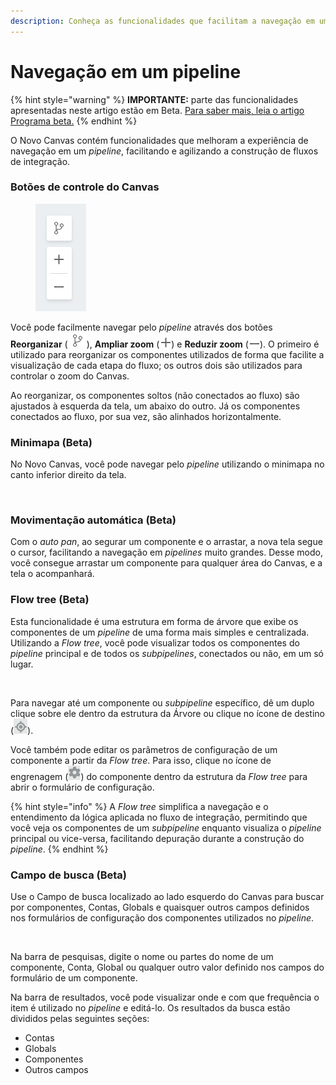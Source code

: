 ```yaml
---
description: Conheça as funcionalidades que facilitam a navegação em um pipeline.
---
```


# Navegação em um pipeline

{% hint style="warning" %}
**IMPORTANTE:** parte das funcionalidades apresentadas neste artigo estão em Beta. [Para saber mais, leia o artigo Programa beta.](https://docs.digibee.com/documentation/v/pt-br/geral/programa-beta)
{% endhint %}

O Novo Canvas contém funcionalidades que melhoram a experiência de navegação em um _pipeline_, facilitando e agilizando a construção de fluxos de integração.

### Botões de controle do Canvas <a href="#h_b1362a896d" id="h_b1362a896d"></a>

<figure><img src="../../.gitbook/assets/image4 (1).png" alt=""><figcaption></figcaption></figure>

Você pode facilmente navegar pelo _pipeline_ através dos botões **Reorganizar** (![](<../../.gitbook/assets/image3 (2) (1).png>)), **Ampliar zoom** (![](<../../.gitbook/assets/image1 (2) (2).png>)) e **Reduzir zoom** (![](../../.gitbook/assets/image5.png)). O primeiro é utilizado para reorganizar os componentes utilizados de forma que facilite a visualização de cada etapa do fluxo; os outros dois são utilizados para controlar o zoom do Canvas.

Ao reorganizar, os componentes soltos (não conectados ao fluxo) são ajustados à esquerda da tela, um abaixo do outro. Já os componentes conectados ao fluxo, por sua vez, são alinhados horizontalmente.

### Minimapa (Beta) <a href="#h_45f6ee41a4" id="h_45f6ee41a4"></a>

No Novo Canvas, você pode navegar pelo _pipeline_ utilizando o minimapa no canto inferior direito da tela.

<figure><img src="../../.gitbook/assets/gravacao-minimap.d6b8a50ec13c1b39b366.gif" alt=""><figcaption></figcaption></figure>

### Movimentação automática (Beta) <a href="#h_0009c98480" id="h_0009c98480"></a>

Com o _auto pan_, ao segurar um componente e o arrastar, a nova tela segue o cursor, facilitando a navegação em _pipelines_ muito grandes. Desse modo, você consegue arrastar um componente para qualquer área do Canvas, e a tela o acompanhará.

### Flow tree (Beta)

Esta funcionalidade é uma estrutura em forma de árvore que exibe os componentes de um _pipeline_ de uma forma mais simples e centralizada. Utilizando a _Flow tree_, você pode visualizar todos os componentes do _pipeline_ principal e de todos os _subpipelines_, conectados ou não, em um só lugar.

<figure><img src="../../.gitbook/assets/flowtree-demo-20122022.gif" alt=""><figcaption></figcaption></figure>

Para navegar até um componente ou _subpipeline_ específico, dê um duplo clique sobre ele dentro da estrutura da Árvore ou clique no ícone de destino (![](../../.gitbook/assets/image1.png)).

Você também pode editar os parâmetros de configuração de um componente a partir da _Flow tree_. Para isso, clique no ícone de engrenagem (![](../../.gitbook/assets/image2.png)) do componente dentro da estrutura da _Flow tree_ para abrir o formulário de configuração.

{% hint style="info" %}
A _Flow tree_ simplifica a navegação e o entendimento da lógica aplicada no fluxo de integração, permitindo que você veja os componentes de um _subpipeline_ enquanto visualiza o _pipeline_ principal ou vice-versa, facilitando depuração durante a construção do _pipeline_.
{% endhint %}

### Campo de busca (Beta)

Use o Campo de busca localizado ao lado esquerdo do Canvas para buscar por componentes, Contas, Globals e quaisquer outros campos definidos nos formulários de configuração dos componentes utilizados no _pipeline_.

<figure><img src="../../.gitbook/assets/search-demo-20122022.gif" alt=""><figcaption></figcaption></figure>

Na barra de pesquisas, digite o nome ou partes do nome de um componente, Conta, Global ou qualquer outro valor definido nos campos do formulário de um componente.&#x20;

Na barra de resultados, você pode visualizar onde e com que frequência o item é utilizado no _pipeline_ e editá-lo. Os resultados da busca estão divididos pelas seguintes seções:&#x20;

* Contas
* Globals
* Componentes
* Outros campos
